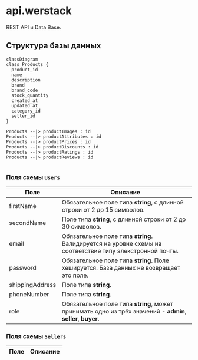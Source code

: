 # api.werstack

REST API и Data Base.

## Структура базы данных

```mermaid
classDiagram
class Products {
  product_id
  name
  description
  brand
  brand_code
  stock_quantity
  created_at
  updated_at
  category_id
  seller_id
}

Products --|> productImages : id
Products --|> productAttributes : id
Products --|> productPrices : id
Products --|> productDiscounts : id
Products --|> productRatings : id
Products --|> productReviews : id
     
```

    
### Поля схемы `Users`

Поле | Описание
-----|------------
firstName | Обязательное поле типа **string**, с длинной строки от 2 до 15 символов.
secondName | Поле типа **string**, с длинной строки от 2 до 30 символов.
email | Обязательное поле типа **string**. Валидируется на уровне схемы на соответствие типу элекстронной почты.
password | Обязательное поле типа **string**. Поле хешируется. База данных не возвращает это поле.
shippingAddress | Поле типа **string**.
phoneNumber | Поле типа **string**.
role | Обязательное поле типа **string**, может принимать одно из трёх значений - **admin**, **seller**, **buyer**.

### Поля схемы `Sellers`

Поле | Описание
-----|------------
